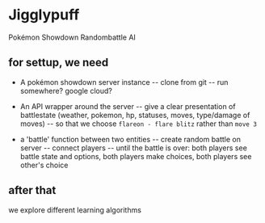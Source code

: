 # Jigglypuff
Pokémon Showdown Randombattle AI

## for settup, we need 

- A pokémon showdown server instance
-- clone from git
-- run somewhere? google cloud?

- An API wrapper around the server
-- give a clear presentation of battlestate (weather, pokemon, hp, statuses, moves, type/damage of moves)
-- so that we choose ```flareon - flare blitz``` rather than ```move 3```

- a 'battle' function between two entities
-- create random battle on server
-- connect players
-- until the battle is over: both players see battle state and options, both players make choices, both players see other's choice

## after that

we explore different learning algorithms
